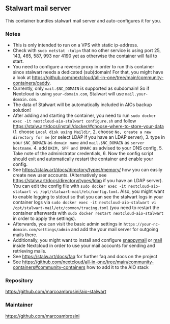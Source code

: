 ## Stalwart mail server
This container bundles stalwart mail server and auto-configures it for you.

### Notes
- This is only intended to run on a VPS with static ip-address.
- Check with `sudo netstat -tulpn` that no other service is using port 25, 143, 465, 587, 993 nor 4190 yet as otherwise the container will fail to start.
- You need to configure a reverse proxy in order to run this container since stalwart needs a dedicated (sub)domain! For that, you might have a look at https://github.com/nextcloud/all-in-one/tree/main/community-containers/caddy.
- Currently, only `mail.$NC_DOMAIN` is supported as subdomain! So if Nextcloud is using `your-domain.com`, Stalwart will use `mail.your-domain.com`.
- The data of Stalwart will be automatically included in AIOs backup solution!
- After adding and starting the container, you need to run `sudo docker exec -it nextcloud-aio-stalwart configure.sh` and follow https://stalw.art/docs/install/docker/#choose-where-to-store-your-data (1. choose `Local disk using Maildir`, 2. choose `No, create a new directory for me` (or select LDAP if you have an LDAP server), 3. type in your `$NC_DOMAIN` as `domain name` and `mail.$NC_DOMAIN` as `server hostname`. 4. add `DKIM, SPF and DMARC` as advised to your DNS config, 5. Take note of the administrator credentials, 6. Now the config script should exit and automatically restart the container and enable your config.
- See https://stalw.art/docs/directory/types/memory/ how you can easily create new user accounts. (Alternatively see https://stalw.art/docs/directory/types/ldap if you have an LDAP server). You can edit the config file with `sudo docker exec -it nextcloud-aio-stalwart vi /opt/stalwart-mail/etc/config.toml`. Also, you might want to enable logging to stdout so that you can see the stalwart logs in your container logs via `sudo docker exec -it nextcloud-aio-stalwart vi /opt/stalwart-mail/etc/common/tracing.toml` (you need to restart the container afterwards with `sudo docker restart nextcloud-aio-stalwart` in order to apply the settings).
- Afterwards, you can visit the basic admin settings in `https://your-nc-domain.com/settings/admin` and add the your mail server for outgoing mails there.
- Additionally, you might want to install and configure [snappymail](https://apps.nextcloud.com/apps/snappymail) or [mail](https://apps.nextcloud.com/apps/mail) inside Nextcloud in order to use your mail accounts for sending and retrieving mails.
- See https://stalw.art/docs/faq for further faq and docs on the project
- See https://github.com/nextcloud/all-in-one/tree/main/community-containers#community-containers how to add it to the AIO stack

### Repository
https://github.com/marcoambrosini/aio-stalwart

### Maintainer
https://github.com/marcoambrosini
